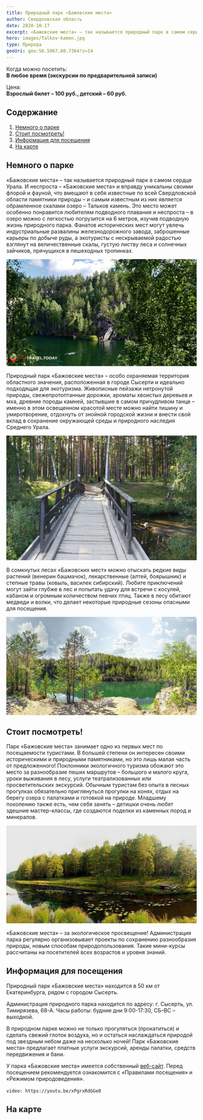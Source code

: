 ```yaml
---
title: Природный парк «Бажовские места»
author: Свердловская область
date: 2020-10-17
excerpt: «Бажовские места» – так называется природный парк в самом сердце Урала. И неспроста – «Бажовские места» и вправду уникальны своими флорой и фауной, что вмещают в себя известные по всей Свердловской области памятники природы – и самым известным из них является обрамленное скалами озеро – Тальков камень.
hero: images/Talkov-kamen.jpg
type: Природа
geoUri: geo:56.5067,60.7364?z=14
---
```

Когда можно посетить:  
**В любое время (экскурсии по предварительной записи)**

Цена:  
**Взрослый билет – 100 руб., детский – 60 руб.**

## Содержание
1. [Немного о парке](#немного-о-парке)
2. [Стоит посмотреть!](#стоит-посмотреть)
3. [Информация для посещения](#информация-для-посещения)
3. [На карте](#на-карте)

## Немного о парке
 «Бажовские места» – так называется природный парк в самом сердце Урала. И неспроста – «Бажовские места» и вправду уникальны своими флорой и фауной, что вмещают в себя известные по всей Свердловской области памятники природы – и самым известным из них является обрамленное скалами озеро – Тальков камень. Это место может особенно понравится любителям подводного плавания и неспроста – в озеро можно с легкостью погрузится на 6 метров, изучив подводную жизнь природного парка. Фанатов исторических мест могут увлечь индустриальные развалины железнодорожного завода, заброшенные карьеры по добыче руды, а экотуристы с нескрываемой радостью взглянут на величественные скалы, густую листву леса и солнечных зайчиков, прячущихся в пешеходных тропинках.

 ![Природный парк «Бажовские места», bajovskie mesta](images/Talkov-kamen1.jpg "Озеро Тальков-Камень.")

Природный парк «Бажовские места» – особо охраняемая территория областного значения, расположенная в городе Сысерти и идеально подходящая для экотуризма. Живописные пейзажи нетронутой природы, свежепротоптанные дорожки, ароматы хвоистых деревьев и мха, древние породы камней, застывшие в самом причудливом танце – именно в этом освещенном красотой месте можно найти тишину и умиротворение, отдохнуть от знойной городской жизни и внести свой вклад в сохранение окружающей среды и природного наследия Среднего Урала.

![Природный парк «Бажовские места», bajovskie mesta](images/nashural.ru1.jpg "Источник nashural.ru")

В сомкнутых лесах «Бажовских мест» можно отыскать редкие виды растений (венерин башмачок), лекарственные (алтей, боярышник) и степные травы (ковыль, василек сибирский). Любите приключений могут зайти глубже в лес и попытать удачу для встречи с косулей, кабаном и огромным количеством певчих птиц. Также в лесу обитают медведи и волки, что делает некоторые природные сезоны опасными для посещения.

![Природный парк «Бажовские места», bajovskie mesta](images/ozero-asbest-kamen-nashural.ru.jpg "Озеро Асбест-Камень. Источник nashural.ru")

## Стоит посмотреть!
Парк «Бажовские места» занимает одно из первых мест по посещаемости туристами. В большей степени он интересен своими историческими и природными памятниками, но это лишь малая часть от предложенного! Поклонники экологичного туризма обожают это место за разнообразие пеших маршрутов – большого и малого круга, уроки выживания в лесу, услуги театрализованных или просветительских экскурсий. Обычным туристам без опыта в лесных прогулках обязательно приглянуться прогулки на конях, отдых на берегу озера с палатками и готовкой на природе. Младшему поколению также есть, чем себя занять – детишки очень любят здешние мастер-классы, где создаются поделки из каменных пород и минералов.

 ![Природный парк «Бажовские места», bajovskie mesta](images/nashural.ru.jpg "Источник nashural.ru")

«Бажовские места» – за экологическое просвещение! Администрация парка регулярно организовывает проекты по сохранению разнообразия природы, новым способам природопользования. Такие мини-курсы рассчитаны на посетителей всех возрастов и уровня знаний.

## Информация для посещения
Природный парк «Бажовские места» находится в 50 км от Екатеринбурга, рядом с городом Сысерть.

Администрация природного парка находится по адресу: г. Сысерть, ул. Тимирязева, 68-А. Часы работы: будние дни 9:00-17:30, СБ–ВС – выходной.

В природном парке можно не только прогуляться (прокатиться) и сделать свежий глоток воздуха, но и остаться наслаждаться природой под звездным небом даже на несколько ночей! Парк «Бажовские места» предлагает платные услуги экскурсий, аренды палатки, средств передвижения и бани.

У парка «Бажовские места» имеется собственный [веб-сайт](http://www.bm-park.ru/). Перед посещением рекомендуется ознакомится с «Правилами посещения» и «Режимом природоведения».

`video: https://youtu.be/xPgrxRdGGe0`

## На карте